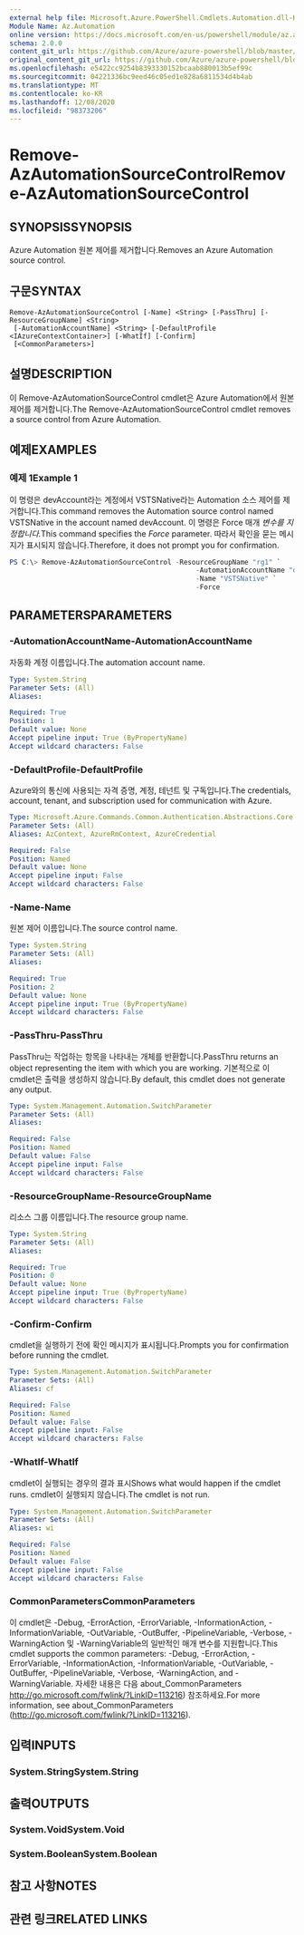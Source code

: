 ```yaml
---
external help file: Microsoft.Azure.PowerShell.Cmdlets.Automation.dll-Help.xml
Module Name: Az.Automation
online version: https://docs.microsoft.com/en-us/powershell/module/az.automation/remove-azautomationsourcecontrol
schema: 2.0.0
content_git_url: https://github.com/Azure/azure-powershell/blob/master/src/Automation/Automation/help/Remove-AzAutomationSourceControl.md
original_content_git_url: https://github.com/Azure/azure-powershell/blob/master/src/Automation/Automation/help/Remove-AzAutomationSourceControl.md
ms.openlocfilehash: e5422cc9254b8393330152bcaab880013b5ef99c
ms.sourcegitcommit: 04221336bc9eed46c05ed1e828a6811534d4b4ab
ms.translationtype: MT
ms.contentlocale: ko-KR
ms.lasthandoff: 12/08/2020
ms.locfileid: "98373206"
---
```

# <span data-ttu-id="078d8-101">Remove-AzAutomationSourceControl</span><span class="sxs-lookup"><span data-stu-id="078d8-101">Remove-AzAutomationSourceControl</span></span>

## <span data-ttu-id="078d8-102">SYNOPSIS</span><span class="sxs-lookup"><span data-stu-id="078d8-102">SYNOPSIS</span></span>
<span data-ttu-id="078d8-103">Azure Automation 원본 제어를 제거합니다.</span><span class="sxs-lookup"><span data-stu-id="078d8-103">Removes an Azure Automation source control.</span></span>

## <span data-ttu-id="078d8-104">구문</span><span class="sxs-lookup"><span data-stu-id="078d8-104">SYNTAX</span></span>

```
Remove-AzAutomationSourceControl [-Name] <String> [-PassThru] [-ResourceGroupName] <String>
 [-AutomationAccountName] <String> [-DefaultProfile <IAzureContextContainer>] [-WhatIf] [-Confirm]
 [<CommonParameters>]
```

## <span data-ttu-id="078d8-105">설명</span><span class="sxs-lookup"><span data-stu-id="078d8-105">DESCRIPTION</span></span>
<span data-ttu-id="078d8-106">이 Remove-AzAutomationSourceControl cmdlet은 Azure Automation에서 원본 제어를 제거합니다.</span><span class="sxs-lookup"><span data-stu-id="078d8-106">The Remove-AzAutomationSourceControl cmdlet removes a source control from Azure Automation.</span></span>

## <span data-ttu-id="078d8-107">예제</span><span class="sxs-lookup"><span data-stu-id="078d8-107">EXAMPLES</span></span>

### <span data-ttu-id="078d8-108">예제 1</span><span class="sxs-lookup"><span data-stu-id="078d8-108">Example 1</span></span>
<span data-ttu-id="078d8-109">이 명령은 devAccount라는 계정에서 VSTSNative라는 Automation 소스 제어를 제거합니다.</span><span class="sxs-lookup"><span data-stu-id="078d8-109">This command removes the Automation source control named VSTSNative in the account named devAccount.</span></span>
<span data-ttu-id="078d8-110">이 명령은 Force 매개 *변수를 지정합니다.*</span><span class="sxs-lookup"><span data-stu-id="078d8-110">This command specifies the *Force* parameter.</span></span> <span data-ttu-id="078d8-111">따라서 확인을 묻는 메시지가 표시되지 않습니다.</span><span class="sxs-lookup"><span data-stu-id="078d8-111">Therefore, it does not prompt you for confirmation.</span></span>

```powershell
PS C:\> Remove-AzAutomationSourceControl -ResourceGroupName "rg1" `
                                              -AutomationAccountName "devAccount" `
                                              -Name "VSTSNative" `
                                              -Force
```

## <span data-ttu-id="078d8-112">PARAMETERS</span><span class="sxs-lookup"><span data-stu-id="078d8-112">PARAMETERS</span></span>

### <span data-ttu-id="078d8-113">-AutomationAccountName</span><span class="sxs-lookup"><span data-stu-id="078d8-113">-AutomationAccountName</span></span>
<span data-ttu-id="078d8-114">자동화 계정 이름입니다.</span><span class="sxs-lookup"><span data-stu-id="078d8-114">The automation account name.</span></span>

```yaml
Type: System.String
Parameter Sets: (All)
Aliases:

Required: True
Position: 1
Default value: None
Accept pipeline input: True (ByPropertyName)
Accept wildcard characters: False
```

### <span data-ttu-id="078d8-115">-DefaultProfile</span><span class="sxs-lookup"><span data-stu-id="078d8-115">-DefaultProfile</span></span>
<span data-ttu-id="078d8-116">Azure와의 통신에 사용되는 자격 증명, 계정, 테넌트 및 구독입니다.</span><span class="sxs-lookup"><span data-stu-id="078d8-116">The credentials, account, tenant, and subscription used for communication with Azure.</span></span>

```yaml
Type: Microsoft.Azure.Commands.Common.Authentication.Abstractions.Core.IAzureContextContainer
Parameter Sets: (All)
Aliases: AzContext, AzureRmContext, AzureCredential

Required: False
Position: Named
Default value: None
Accept pipeline input: False
Accept wildcard characters: False
```

### <span data-ttu-id="078d8-117">-Name</span><span class="sxs-lookup"><span data-stu-id="078d8-117">-Name</span></span>
<span data-ttu-id="078d8-118">원본 제어 이름입니다.</span><span class="sxs-lookup"><span data-stu-id="078d8-118">The source control name.</span></span>

```yaml
Type: System.String
Parameter Sets: (All)
Aliases:

Required: True
Position: 2
Default value: None
Accept pipeline input: True (ByPropertyName)
Accept wildcard characters: False
```

### <span data-ttu-id="078d8-119">-PassThru</span><span class="sxs-lookup"><span data-stu-id="078d8-119">-PassThru</span></span>
<span data-ttu-id="078d8-120">PassThru는 작업하는 항목을 나타내는 개체를 반환합니다.</span><span class="sxs-lookup"><span data-stu-id="078d8-120">PassThru returns an object representing the item with which you are working.</span></span>
<span data-ttu-id="078d8-121">기본적으로 이 cmdlet은 출력을 생성하지 않습니다.</span><span class="sxs-lookup"><span data-stu-id="078d8-121">By default, this cmdlet does not generate any output.</span></span>

```yaml
Type: System.Management.Automation.SwitchParameter
Parameter Sets: (All)
Aliases:

Required: False
Position: Named
Default value: False
Accept pipeline input: False
Accept wildcard characters: False
```

### <span data-ttu-id="078d8-122">-ResourceGroupName</span><span class="sxs-lookup"><span data-stu-id="078d8-122">-ResourceGroupName</span></span>
<span data-ttu-id="078d8-123">리소스 그룹 이름입니다.</span><span class="sxs-lookup"><span data-stu-id="078d8-123">The resource group name.</span></span>

```yaml
Type: System.String
Parameter Sets: (All)
Aliases:

Required: True
Position: 0
Default value: None
Accept pipeline input: True (ByPropertyName)
Accept wildcard characters: False
```

### <span data-ttu-id="078d8-124">-Confirm</span><span class="sxs-lookup"><span data-stu-id="078d8-124">-Confirm</span></span>
<span data-ttu-id="078d8-125">cmdlet을 실행하기 전에 확인 메시지가 표시됩니다.</span><span class="sxs-lookup"><span data-stu-id="078d8-125">Prompts you for confirmation before running the cmdlet.</span></span>

```yaml
Type: System.Management.Automation.SwitchParameter
Parameter Sets: (All)
Aliases: cf

Required: False
Position: Named
Default value: False
Accept pipeline input: False
Accept wildcard characters: False
```

### <span data-ttu-id="078d8-126">-WhatIf</span><span class="sxs-lookup"><span data-stu-id="078d8-126">-WhatIf</span></span>
<span data-ttu-id="078d8-127">cmdlet이 실행되는 경우의 결과 표시</span><span class="sxs-lookup"><span data-stu-id="078d8-127">Shows what would happen if the cmdlet runs.</span></span>
<span data-ttu-id="078d8-128">cmdlet이 실행되지 않습니다.</span><span class="sxs-lookup"><span data-stu-id="078d8-128">The cmdlet is not run.</span></span>

```yaml
Type: System.Management.Automation.SwitchParameter
Parameter Sets: (All)
Aliases: wi

Required: False
Position: Named
Default value: False
Accept pipeline input: False
Accept wildcard characters: False
```

### <span data-ttu-id="078d8-129">CommonParameters</span><span class="sxs-lookup"><span data-stu-id="078d8-129">CommonParameters</span></span>
<span data-ttu-id="078d8-130">이 cmdlet은 -Debug, -ErrorAction, -ErrorVariable, -InformationAction, -InformationVariable, -OutVariable, -OutBuffer, -PipelineVariable, -Verbose, -WarningAction 및 -WarningVariable의 일반적인 매개 변수를 지원합니다.</span><span class="sxs-lookup"><span data-stu-id="078d8-130">This cmdlet supports the common parameters: -Debug, -ErrorAction, -ErrorVariable, -InformationAction, -InformationVariable, -OutVariable, -OutBuffer, -PipelineVariable, -Verbose, -WarningAction, and -WarningVariable.</span></span> <span data-ttu-id="078d8-131">자세한 내용은 다음 about_CommonParameters http://go.microsoft.com/fwlink/?LinkID=113216) 참조하세요.</span><span class="sxs-lookup"><span data-stu-id="078d8-131">For more information, see about_CommonParameters (http://go.microsoft.com/fwlink/?LinkID=113216).</span></span>

## <span data-ttu-id="078d8-132">입력</span><span class="sxs-lookup"><span data-stu-id="078d8-132">INPUTS</span></span>

### <span data-ttu-id="078d8-133">System.String</span><span class="sxs-lookup"><span data-stu-id="078d8-133">System.String</span></span>

## <span data-ttu-id="078d8-134">출력</span><span class="sxs-lookup"><span data-stu-id="078d8-134">OUTPUTS</span></span>

### <span data-ttu-id="078d8-135">System.Void</span><span class="sxs-lookup"><span data-stu-id="078d8-135">System.Void</span></span>

### <span data-ttu-id="078d8-136">System.Boolean</span><span class="sxs-lookup"><span data-stu-id="078d8-136">System.Boolean</span></span>

## <span data-ttu-id="078d8-137">참고 사항</span><span class="sxs-lookup"><span data-stu-id="078d8-137">NOTES</span></span>

## <span data-ttu-id="078d8-138">관련 링크</span><span class="sxs-lookup"><span data-stu-id="078d8-138">RELATED LINKS</span></span>
